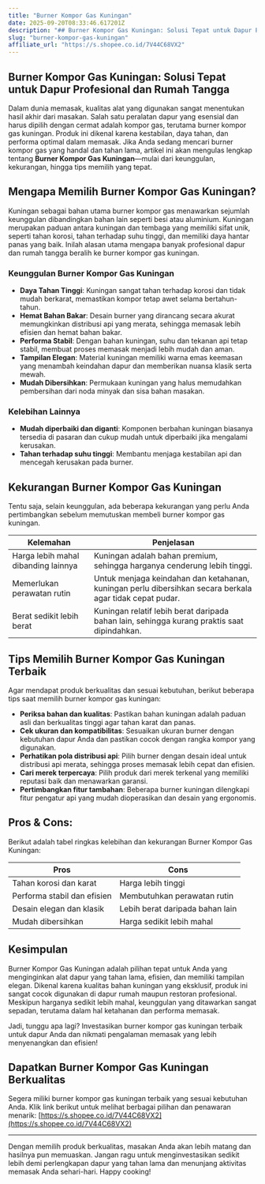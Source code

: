 ```yaml
---
title: "Burner Kompor Gas Kuningan"
date: 2025-09-20T08:33:46.617201Z
description: "## Burner Kompor Gas Kuningan: Solusi Tepat untuk Dapur Profesional dan Rumah Tangga..."
slug: "burner-kompor-gas-kuningan"
affiliate_url: "https://s.shopee.co.id/7V44C68VX2"
---
```

## Burner Kompor Gas Kuningan: Solusi Tepat untuk Dapur Profesional dan Rumah Tangga

Dalam dunia memasak, kualitas alat yang digunakan sangat menentukan hasil akhir dari masakan. Salah satu peralatan dapur yang esensial dan harus dipilih dengan cermat adalah kompor gas, terutama burner kompor gas kuningan. Produk ini dikenal karena kestabilan, daya tahan, dan performa optimal dalam memasak. Jika Anda sedang mencari burner kompor gas yang handal dan tahan lama, artikel ini akan mengulas lengkap tentang **Burner Kompor Gas Kuningan**—mulai dari keunggulan, kekurangan, hingga tips memilih yang tepat.

## Mengapa Memilih Burner Kompor Gas Kuningan?

Kuningan sebagai bahan utama burner kompor gas menawarkan sejumlah keunggulan dibandingkan bahan lain seperti besi atau aluminium. Kuningan merupakan paduan antara kuningan dan tembaga yang memiliki sifat unik, seperti tahan korosi, tahan terhadap suhu tinggi, dan memiliki daya hantar panas yang baik. Inilah alasan utama mengapa banyak profesional dapur dan rumah tangga beralih ke burner kompor gas kuningan.

### Keunggulan Burner Kompor Gas Kuningan

- **Daya Tahan Tinggi**: Kuningan sangat tahan terhadap korosi dan tidak mudah berkarat, memastikan kompor tetap awet selama bertahun-tahun.
- **Hemat Bahan Bakar**: Desain burner yang dirancang secara akurat memungkinkan distribusi api yang merata, sehingga memasak lebih efisien dan hemat bahan bakar.
- **Performa Stabil**: Dengan bahan kuningan, suhu dan tekanan api tetap stabil, membuat proses memasak menjadi lebih mudah dan aman.
- **Tampilan Elegan**: Material kuningan memiliki warna emas keemasan yang menambah keindahan dapur dan memberikan nuansa klasik serta mewah.
- **Mudah Dibersihkan**: Permukaan kuningan yang halus memudahkan pembersihan dari noda minyak dan sisa bahan masakan.

### Kelebihan Lainnya

- **Mudah diperbaiki dan diganti**: Komponen berbahan kuningan biasanya tersedia di pasaran dan cukup mudah untuk diperbaiki jika mengalami kerusakan.
- **Tahan terhadap suhu tinggi**: Membantu menjaga kestabilan api dan mencegah kerusakan pada burner.

## Kekurangan Burner Kompor Gas Kuningan

Tentu saja, selain keunggulan, ada beberapa kekurangan yang perlu Anda pertimbangkan sebelum memutuskan membeli burner kompor gas kuningan.

| Kelemahan                           | Penjelasan                                              |
|-------------------------------------|---------------------------------------------------------|
| Harga lebih mahal dibanding lainnya | Kuningan adalah bahan premium, sehingga harganya cenderung lebih tinggi. |
| Memerlukan perawatan rutin         | Untuk menjaga keindahan dan ketahanan, kuningan perlu dibersihkan secara berkala agar tidak cepat pudar. |
| Berat sedikit lebih berat          | Kuningan relatif lebih berat daripada bahan lain, sehingga kurang praktis saat dipindahkan. |

## Tips Memilih Burner Kompor Gas Kuningan Terbaik

Agar mendapat produk berkualitas dan sesuai kebutuhan, berikut beberapa tips saat memilih burner kompor gas kuningan:

- **Periksa bahan dan kualitas**: Pastikan bahan kuningan adalah paduan asli dan berkualitas tinggi agar tahan karat dan panas.
- **Cek ukuran dan kompatibilitas**: Sesuaikan ukuran burner dengan kebutuhan dapur Anda dan pastikan cocok dengan rangka kompor yang digunakan.
- **Perhatikan pola distribusi api**: Pilih burner dengan desain ideal untuk distribusi api merata, sehingga proses memasak lebih cepat dan efisien.
- **Cari merek terpercaya**: Pilih produk dari merek terkenal yang memiliki reputasi baik dan menawarkan garansi.
- **Pertimbangkan fitur tambahan**: Beberapa burner kuningan dilengkapi fitur pengatur api yang mudah dioperasikan dan desain yang ergonomis.

## Pros & Cons:

Berikut adalah tabel ringkas kelebihan dan kekurangan Burner Kompor Gas Kuningan:

| **Pros**                             | **Cons**                                 |
|-------------------------------------|------------------------------------------|
| Tahan korosi dan karat             | Harga lebih tinggi                     |
| Performa stabil dan efisien        | Membutuhkan perawatan rutin            |
| Desain elegan dan klasik            | Lebih berat daripada bahan lain        |
| Mudah dibersihkan                   | Harga sedikit lebih mahal              |

## Kesimpulan

Burner Kompor Gas Kuningan adalah pilihan tepat untuk Anda yang menginginkan alat dapur yang tahan lama, efisien, dan memiliki tampilan elegan. Dikenal karena kualitas bahan kuningan yang eksklusif, produk ini sangat cocok digunakan di dapur rumah maupun restoran profesional. Meskipun harganya sedikit lebih mahal, keunggulan yang ditawarkan sangat sepadan, terutama dalam hal ketahanan dan performa memasak.

Jadi, tunggu apa lagi? Investasikan burner kompor gas kuningan terbaik untuk dapur Anda dan nikmati pengalaman memasak yang lebih menyenangkan dan efisien!

## Dapatkan Burner Kompor Gas Kuningan Berkualitas

Segera miliki burner kompor gas kuningan terbaik yang sesuai kebutuhan Anda. Klik link berikut untuk melihat berbagai pilihan dan penawaran menarik: [https://s.shopee.co.id/7V44C68VX2](https://s.shopee.co.id/7V44C68VX2)

---

Dengan memilih produk berkualitas, masakan Anda akan lebih matang dan hasilnya pun memuaskan. Jangan ragu untuk menginvestasikan sedikit lebih demi perlengkapan dapur yang tahan lama dan menunjang aktivitas memasak Anda sehari-hari. Happy cooking!